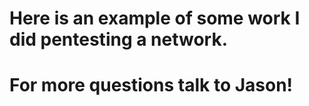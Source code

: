 # Here is an example of some work I did pentesting a network.
#
# For more questions talk to Jason!
